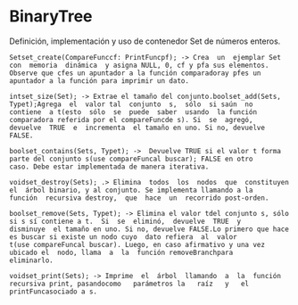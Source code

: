 # BinaryTree
Definición, implementación y uso de contenedor Set de números enteros. 

    Setset_create(CompareFunccf: PrintFuncpf); -> Crea  un  ejemplar Set con  memoria  dinámica  y asigna NULL, 0, cf y pfa sus elementos.           Observe que cfes un apuntador a la función comparadoray pfes un apuntador a la función para imprimir un dato.
    
    intset_size(Set); -> Extrae el tamaño del conjunto.boolset_add(Sets, Typet);Agrega  el  valor tal  conjunto  s,  sólo  si saún  no              contiene  a t(esto  sólo  se  puede  saber  usando  la función comparadora referida por el compareFuncde s). Si  se  agregó,                devuelve  TRUE  e  incrementa  el tamaño en uno. Si no, devuelve FALSE.
    
    boolset_contains(Sets, Typet); ->  Devuelve TRUE si el valor t forma parte del conjunto s(use compareFuncal buscar); FALSE en otro              caso. Debe estar implementada de manera iterativa.
    
    voidset_destroy(Sets); .> Elimina  todos  los  nodos  que  constituyen  el  árbol binario, y al conjunto. Se implementa llamando a la           función  recursiva destroy,  que  hace  un  recorrido post-orden.
    
    boolset_remove(Sets, Typet); -> Elimina el valor tdel conjunto s, sólo si s sí contiene a t.  Si  se  eliminó,  devuelve  TRUE  y               disminuye  el tamaño en uno. Si no, devuelve FALSE.Lo primero que hace es buscar si existe un nodo cuyo  dato refiera  al  valor           t(use compareFuncal buscar). Luego, en caso afirmativo y una vez ubicado el  nodo, llama  a  la  función removeBranchpara                   eliminarlo.
    
    voidset_print(Sets); -> Imprime  el  árbol  llamando  a  la  función  recursiva print, pasandocomo   parámetros la   raíz   y   el              printFuncasociado a s.
